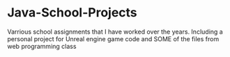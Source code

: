 # Java-School-Projects
Varrious school assignments that I have worked over the years. Including a personal project for Unreal engine game code and SOME of the files from web programming class
